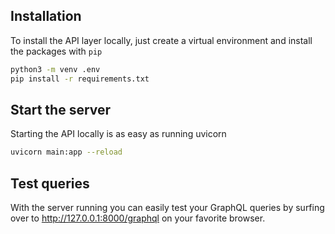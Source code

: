 ## Installation

To install the API layer locally, just create a virtual environment and install the packages with `pip`

```bash
python3 -m venv .env
pip install -r requirements.txt
```

## Start the server

Starting the API locally is as easy as running uvicorn

```bash
uvicorn main:app --reload
```

## Test queries

With the server running you can easily test your GraphQL queries by surfing over to http://127.0.0.1:8000/graphql on your favorite browser.
